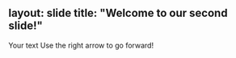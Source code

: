 layout: slide
title: "Welcome to our second slide!"
---
Your text
Use the right arrow to go forward!
